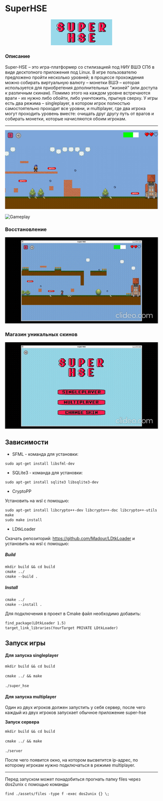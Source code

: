 # SuperHSE

<p align="center">
    <img src="assets/images/super_hse.png" alt="logo" width="40%">
</p>

### Описание


Super-HSE – это игра-платформер со стилизацией под НИУ ВШЭ СПб в виде десктопного приложения под Linux. В игре пользователю предложено пройти несколько уровней; в процессе прохождения можно собирать виртуальную валюту – монетки ВШЭ – которая используется для приобретения дополнительных "жизней" (или доступа к различным скинам). Помимо этого на каждом уровне встречаются враги - их нужно либо обойти, либо уничтожить, прыгнув сверху. У игры есть два режима – singleplayer, в котором игрок полностью самостоятельно проходит все уровни, и multiplayer, где два игрока могут проходить уровень вместе: очищать друг другу путь от врагов и собирать монетки, которые начисляются обоим игрокам.

___

![Game Preview](assets/images/preview.png)

![Gameplay](assets/images/gameplay.gif)

### Восстановление

![Respawn](assets/images/respawn.gif)

### Магазин уникальных скинов

![Shop](assets/images/shop.gif)

## Зависимости 

- SFML - команда для установки:
```
sudo apt-get install libsfml-dev
```

- SQLite3 - команда для установки:
```
sudo apt-get install sqlite3 libsqlite3-dev
```

- CryptoPP
    
Установить на wsl с помощью:
```
sudo apt-get install libcrypto++-dev libcrypto++-doc libcrypto++-utils
make
sudo make install
```

- LDtkLoader

Скачать репозиторий: https://github.com/Madour/LDtkLoader и установить на wsl с помощью:

##### Build
```
mkdir build && cd build
cmake ../
cmake --build . 
```

##### Install

```
cmake ../
cmake --install . 
 ```

Для подключения в проект в Cmake файл необходимо добавить:
```
find_package(LDtkLoader 1.5)
target_link_libraries(YourTarget PRIVATE LDtkLoader)
```

## Запуск игры

#### Для запуска singleplayer
```
mkdir build && cd build

cmake ../ && make

./super_hse
```

#### Для запуска multiplayer

Один из двух игроков должен запустить у себя сервер, после чего каждый из двух игроков запускает обычное приложение super-hse

**Запуск сервера**
```
mkdir build && cd build

cmake ../ && make

./server
```
После чего появится окно, на котором высветится ip-адрес, по которому игрокам нужно подключаться в режиме multiplayer.

---

Перед запуском может понадобиться прогнать папку files через dos2unix с помощью команды 
```
find ./assets/files -type f -exec dos2unix {} \;
```

